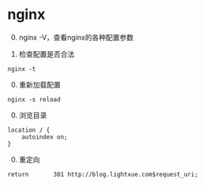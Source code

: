 # nginx

0. nginx -V，查看nginx的各种配置参数

0. 检查配置是否合法
```
nginx -t
```

0. 重新加载配置
```
nginx -s reload
```

0. 浏览目录
```
location / {
    autoindex on;
}
```

0. 重定向
```
return       301 http://blog.lightxue.com$request_uri;
```
